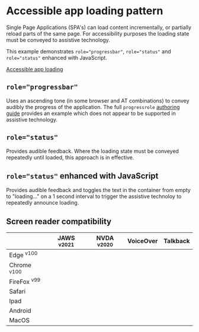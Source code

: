 # Accessible app loading pattern
Single Page Applications (SPA's) can load content incrementally, or partially reload parts of the same page. For accessibility purposes the loading state must be conveyed to assistive technology.

This example demonstrates `role="progressbar"`, `role="status"` and `role="status"` enhanced with JavaScript.

[Accessible app loading](https://canaxess.github.io/app-loading-pattern/index.html)

## `role="progressbar"`
Uses an ascending tone (in some browser and AT combinations) to convey audibly the progress of the application. The full `progressrole` [authoring guide](https://developer.mozilla.org/en-US/docs/Web/Accessibility/ARIA/ARIA_Techniques/Using_the_progressbar_role) provides an example which does not appear to be supported in assistive technology.

## `role="status"`
Provides audible feedback. Where the loading state must be conveyed repeatedly until loaded, this approach is in effective.

## `role="status"` enhanced with JavaScript
Provides audible feedback and toggles the text in the container from empty to "loading..." on a 1 second interval to trigger the assistive technoloy to repeatedly announce loading.

## Screen reader compatibility
|   | JAWS <sup>v2021</sup> | NVDA <sup>v2020</sup>  |VoiceOver   |Talkback   |
|---|---|---|---|---|
| Edge <sup>v100</sup>  |   |   |   |   |
| Chrome <sup>v100</sup>  |   |   |   |   |
| FireFox <sup>v99</sup>  |   |   |   |   |
| Safari  |   |   |   |   |
| Ipad  |   |   |   |   |
| Android  |   |   |   |   |
| MacOS  |   |   |   |   |
